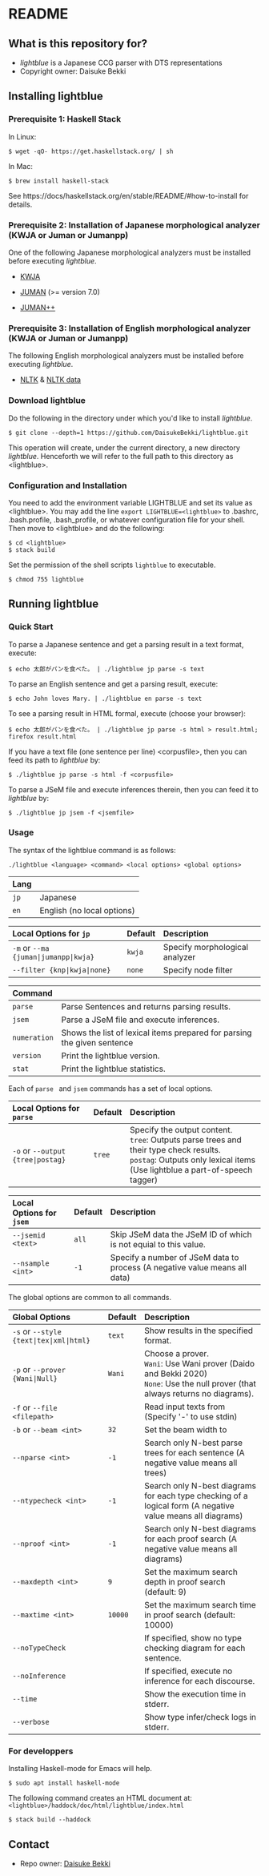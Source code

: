 # README
## What is this repository for?

* *lightblue* is a Japanese CCG parser with DTS representations
* Copyright owner: Daisuke Bekki

## Installing lightblue
### Prerequisite 1: Haskell Stack
In Linux:
```
$ wget -qO- https://get.haskellstack.org/ | sh
```
In Mac:
```
$ brew install haskell-stack
```
See https://docs/haskellstack.org/en/stable/README/#how-to-install for details.

### Prerequisite 2: Installation of Japanese morphological analyzer (KWJA or Juman or Jumanpp)
One of the following Japanese morphological analyzers must be installed before executing *lightblue*.

- [KWJA](https://github.com/ku-nlp/kwja)

- [JUMAN](http://nlp.ist.i.kyoto-u.ac.jp/EN/index.php?JUMAN) (>= version 7.0) 

- [JUMAN++](https://nlp.ist.i.kyoto-u.ac.jp/?JUMAN%2B%2B) 

### Prerequisite 3: Installation of English morphological analyzer (KWJA or Juman or Jumanpp)
The following English morphological analyzers must be installed before executing *lightblue*.

- [NLTK](https://www.nltk.org/install.html) & [NLTK data](https://www.nltk.org/data.html)

### Download lightblue
Do the following in the directory under which you'd like to install *lightblue*.
```
$ git clone --depth=1 https://github.com/DaisukeBekki/lightblue.git
```
This operation will create, under the current directory, a new directory *lightblue*.  Henceforth we will refer to the full path to this directory as &lt;lightblue&gt;.

### Configuration and Installation
You need to add the environment variable LIGHTBLUE and set its value as &lt;lightblue&gt;.  You may add the line `export LIGHTBLUE=<lightblue>` to .bashrc, .bash.profile, .bash_profile, or whatever configuration file for your shell.  Then move to &lt;lightblue&gt; and do the following:
```
$ cd <lightblue>
$ stack build
```

Set the permission of the shell scripts `lightblue` to executable.
```
$ chmod 755 lightblue
```

## Running lightblue
### Quick Start

To parse a Japanese sentence and get a parsing result in a text format, execute:
```
$ echo 太郎がパンを食べた。 | ./lightblue jp parse -s text
```

To parse an English sentence and get a parsing result, execute:
```
$ echo John loves Mary. | ./lightblue en parse -s text
```

To see a parsing result in HTML formal, execute (choose your browser):
```
$ echo 太郎がパンを食べた。 | ./lightblue jp parse -s html > result.html; firefox result.html
```

If you have a text file (one sentence per line) &lt;corpusfile&gt;, then you can feed its path to *lightblue* by:
```
$ ./lightblue jp parse -s html -f <corpusfile>
```

To parse a JSeM file and execute inferences therein, then you can feed it to *lightblue* by:
```
$ ./lightblue jp jsem -f <jsemfile>
```

### Usage
The syntax of the lightblue command is as follows:
```
./lightblue <language> <command> <local options> <global options>
```

|Lang    |                           |
|:-------|:--------------------------|
|```jp```|Japanese                   |
|```en```|English (no local options) |

|Local Options for ```jp```                   |Default   | Description                   |
|:--------------------------------------------|:---------|:------------------------------|
|```-m``` or ```--ma {juman\|jumanpp\|kwja}```|```kwja```|Specify morphological analyzer |
|```--filter {knp\|kwja\|none}```             |```none```|Specify node filter            |

|Command         |                                                                       |
|:---------------|:----------------------------------------------------------------------|
|```parse```     |Parse Sentences and returns parsing results.                           |
|```jsem```      |Parse a JSeM file and execute inferences.                              |
|```numeration```|Shows the list of lexical items prepared for parsing the given sentence|
|```version```   |Print the lightblue version.                                           |
|```stat```      |Print the lightblue statistics.                                        |

Each of ```parse ``` and ```jsem``` commands has a set of local options.

|Local Options for ```parse```                     |Default   |Description                                                    |  
|:-------------------------------------------------|:---------|:--------------------------------------------------------------|
|```-o``` or ```--output {tree\|postag}```         |```tree```|Specify the output content.<br>```tree```: Outputs parse trees and their type check results.<br> ```postag```: Outputs only lexical items (Use lightblue a part-of-speech tagger) |

|Local Options for ```jsem```                      |Default   |Description                           |  
|:-------------------------------------------------|:---------|:-------------------------------------|
|```--jsemid <text>```                             |```all``` |Skip JSeM data the JSeM ID of which is not equial to this value.           |
|```--nsample <int>```                             |```-1```  |Specify a number of JSeM data to process (A negative value means all data) |

The global options are common to all commands.

|Global Options                                    |Default   |Description                                                     |
|:------------------------------------------------|:---------|:---------------------------------------------------------------|
|```-s``` or ```--style {text\|tex\|xml\|html}``` |```text```|Show results in the specified format.                     |
|```-p``` or ```--prover {Wani\|Null}```          |```Wani```|Choose a prover.<br>```Wani```: Use Wani prover (Daido and Bekki 2020)<br>```None```: Use the null prover (that always returns no diagrams).|
|```-f``` or ```--file <filepath>```              |          |Read input texts from <filepath><br>(Specify '-' to use stdin) |
|```-b``` or ```--beam <int>```                   |```32```  |Set the beam width to <int>                                     |
|```--nparse <int>```                             |```-1```  |Search only N-best parse trees for each sentence (A negative value means all trees) |                      |
|```--ntypecheck <int>```                         |```-1```  |Search only N-best diagrams for each type checking of a logical form (A negative value means all diagrams) |
|```--nproof <int>```                             |```-1```  |Search only N-best diagrams for each proof search (A negative value means all diagrams) |
|```--maxdepth <int>```                           |```9```   |Set the maximum search depth in proof search (default: 9) |
|```--maxtime <int>```                            |```10000``` |Set the maximum search time in proof search (default: 10000) |
|```--noTypeCheck```                              |          |If specified, show no type checking diagram for each sentence.|
|```--noInference```                              |          |If specified, execute no inference for each discourse.|
|```--time```                                     |          |Show the execution time in stderr.|
|```--verbose```                                  |          |Show type infer/check logs in stderr.|

### For developpers ###
Installing Haskell-mode for Emacs will help.
```
$ sudo apt install haskell-mode
```

The following command creates an HTML document at: `<lightblue>/haddock/doc/html/lightblue/index.html`

```
$ stack build --haddock
```

## Contact ##

* Repo owner: [Daisuke Bekki](https://daisukebekki.github.io/)
